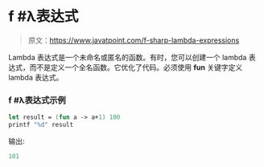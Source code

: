 # f #λ表达式

> 原文：<https://www.javatpoint.com/f-sharp-lambda-expressions>

Lambda 表达式是一个未命名或匿名的函数。有时，您可以创建一个 lambda 表达式，而不是定义一个全名函数。它优化了代码。必须使用 **fun** 关键字定义 lambda 表达式。

### f #λ表达式示例

```fs
let result = (fun a -> a+1) 100
printf "%d" result

```

输出:

```fs
101

```